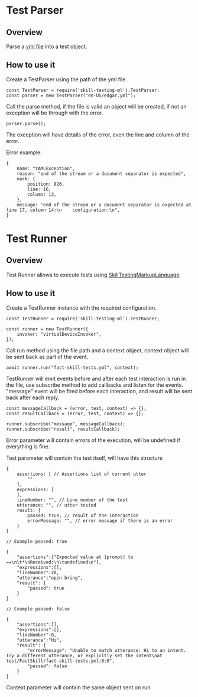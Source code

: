 # Test Parser

## Overview 

Parse a [yml file](https://docs.google.com/document/d/17GOv1yVAKY4vmOd1Vhg_IitpyCMiX-e_b09eufNysYI/edit#heading=h.9dwsxj6quakr) into a test object.

## How to use it

Create a TestParser using the path of the yml file.

```
const TestParser = require('skill-testing-ml').TestParser;
const parser = new TestParser("en-US/edgar.yml");

```

Call the parse method, if the file is valid an object will be created, if not an exception will be through with the error.

```
parser.parse();
```

The exception will have details of the error, even the line and column of the error.

Error example:
```
{
    name: "YAMLException",
    reason: "end of the stream or a document separator is expected",
    mark: {
        position: 826,
        line: 16,
        column: 13,
    },
    message: "end of the stream or a document separator is expected at line 17, column 14:\n    configuration:\n",
}

```


# Test Runner

## Overview
Test Runner allows to execute tests using [SkillTestingMarkupLanguage](https://docs.google.com/document/d/17GOv1yVAKY4vmOd1Vhg_IitpyCMiX-e_b09eufNysYI/edit#heading=h.9dwsxj6quakr).

## How to use it

Create a TestRunner instance with the required configuration.

```
const TestRunner = require('skill-testing-ml').TestRunner;

const runner = new TestRunner({
    invoker: "virtualDeviceInvoker",
});

```

Call run method using the file path and a context object, context object will be sent back as part of the event.
```
await runner.run("fact-skill-tests.yml", context);

```


TestRunner will emit events before and after each test interaction is run in the file, use subscribe method to add callbacks and listen for the events. "message" event will be fired before each interaction, and result will be sent back after each reply. 

```
const messageCallback = (error, test, context) => {};
const resultCallback = (error, test, context) => {};

runner.subscribe("message", messageCallback);
runner.subscribe("result", resultCallback);

```

Error parameter will contain errors of the execution, will be undefined if everything is fine.


Test parameter will contain the test itself, will have this structure
```
{
    assertions: [ // Assertions list of current utter
        ""
    ],
    expressions: [
    ],
    lineNumber: "", // Line number of the test
    utterance: "", // utter tested
    result: {
        passed: true, // result of the interaction
        errorMessage: "", // error message if there is an error
    }
}

// Example passed: true

{
    "assertions":["Expected value at [prompt] to ==\n\t*\nReceived:\n\tundefined\n"],
    "expressions":[],
    "lineNumber":28,
    "utterance":"open bring",
    "result": {
        "passed": true
    }
}

// Example passed: false

{
    "assertions":[],
    "expressions":[],
    "lineNumber":8,
    "utterance":"Hi",
    "result": {
        "errorMessage": "Unable to match utterance: Hi to an intent. Try a different utterance, or explicitly set the intent\nat test/FactSkill/fact-skill-tests.yml:8:0",
        "passed": false
    }
}

```
Context parameter will contain the same object sent on run.

## 



